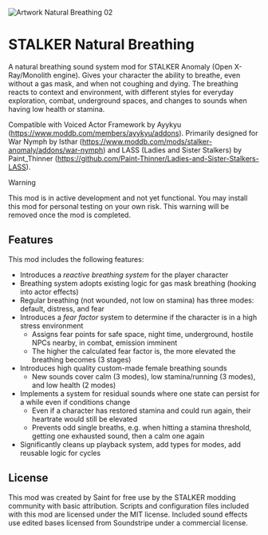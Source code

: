 ![Artwork Natural Breathing 02](https://github.com/augustsaintfreytag/stalker-natural-breathing/assets/7656669/a9f3d8cc-d562-44e8-b920-1e194aaee69b)

# STALKER Natural Breathing

A natural breathing sound system mod for STALKER Anomaly (Open X-Ray/Monolith engine). Gives your character the ability to breathe, even without a gas mask, and when not coughing and dying. The breathing reacts to context and environment, with different styles for everyday exploration, combat, underground spaces, and changes to sounds when having low health or stamina.

Compatible with Voiced Actor Framework by Ayykyu (https://www.moddb.com/members/ayykyu/addons). Primarily designed for War Nymph by Isthar (https://www.moddb.com/mods/stalker-anomaly/addons/war-nymph) and LASS (Ladies and Sister Stalkers) by Paint_Thinner (https://github.com/Paint-Thinner/Ladies-and-Sister-Stalkers-LASS).

> [!WARNING]
> This mod is in active development and not yet functional.
> You may install this mod for personal testing on your own risk.
> This warning will be removed once the mod is completed.

## Features

This mod includes the following features:

- Introduces a *reactive breathing system* for the player character
- Breathing system adopts existing logic for gas mask breathing (hooking into actor effects)
- Regular breathing (not wounded, not low on stamina) has three modes: default, distress, and fear
- Introduces a *fear factor* system to determine if the character is in a high stress environment
  - Assigns fear points for safe space, night time, underground, hostile NPCs nearby, in combat, emission imminent
  - The higher the calculated fear factor is, the more elevated the breathing becomes (3 stages)
- Introduces high quality custom-made female breathing sounds
  - New sounds cover calm (3 modes), low stamina/running (3 modes), and low health (2 modes)
- Implements a system for residual sounds where one state can persist for a while even if conditions change
  - Even if a character has restored stamina and could run again, their heartrate would still be elevated
  - Prevents odd single breaths, e.g. when hitting a stamina threshold, getting one exhausted sound, then a calm one again
- Significantly cleans up playback system, add types for modes, add reusable logic for cycles

## License

This mod was created by Saint for free use by the STALKER modding community with basic attribution. Scripts and configuration files included with this mod are licensed under the MIT license. Included sound effects use edited bases licensed from Soundstripe under a commercial license.
